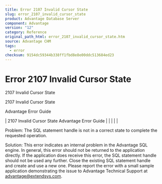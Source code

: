 ```yaml
---
title: Error 2107 Invalid Cursor State
slug: error_2107_invalid_cursor_state
product: Advantage Database Server
component: Advantage
version: "12"
category: Reference
original_path_html: error_2107_invalid_cursor_state.htm
source: Advantage CHM
tags:
  - error
checksum: 9154dc59344b338ff1fbd8e8e00ddc513684ed23
---
```


# Error 2107 Invalid Cursor State

2107 Invalid Cursor State

2107 Invalid Cursor State

Advantage Error Guide

| 2107 Invalid Cursor State  Advantage Error Guide |  |  |  |  |

Problem: The SQL statement handle is not in a correct state to complete the requested operation.

Solution: This error indicates an internal problem in the Advantage SQL engine. In general, this error should not be returned to the application directly. If the application does receive this error, the SQL statement handle should not be used any further. Close the existing SQL statement handle and create and use a new one. Please report the error with a small sample application demonstrating the issue to Advantage Technical Support at advantage@extendsys.com.
